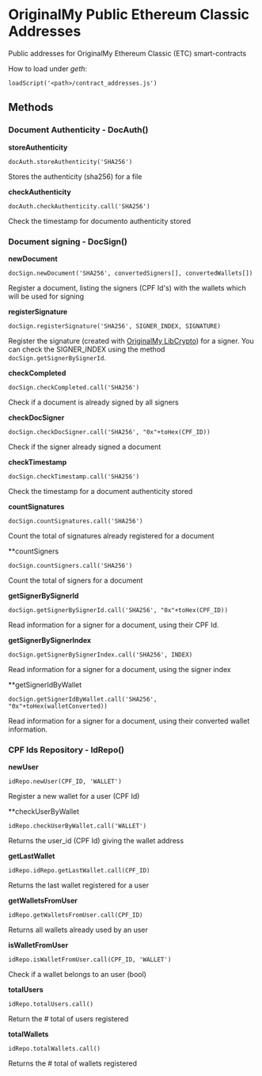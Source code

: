 # OriginalMy Public Ethereum Classic Addresses
Public addresses for OriginalMy Ethereum Classic (ETC) smart-contracts

How to load under *geth*:
    
    loadScript('<path>/contract_addresses.js')

## Methods

### Document Authenticity - DocAuth()

**storeAuthenticity**

    docAuth.storeAuthenticity('SHA256')
Stores the authenticity (sha256) for a file

**checkAuthenticity**

    docAuth.checkAuthenticity.call('SHA256')
Check the timestamp for documento authenticity stored

### Document signing - DocSign()

**newDocument**

    docSign.newDocument('SHA256', convertedSigners[], convertedWallets[])
Register a document, listing the signers (CPF Id's) with the wallets which will be used for signing

**registerSignature**

    docSign.registerSignature('SHA256', SIGNER_INDEX, SIGNATURE)
Register the signature (created with [OriginalMy LibCrypto](https://github.com/originalmy/originalmy-libcrypto)) for a signer. You can check the SIGNER_INDEX using the method `docSign.getSignerBySignerId`.

**checkCompleted** 
  
    docSign.checkCompleted.call('SHA256')
Check if a document is already signed by all signers

**checkDocSigner**

    docSign.checkDocSigner.call('SHA256', "0x"+toHex(CPF_ID)) 
Check if the signer already signed a document

**checkTimestamp**

    docSign.checkTimestamp.call('SHA256')
Check the timestamp for a document authenticity stored

**countSignatures**

    docSign.countSignatures.call('SHA256')
Count the total of signatures already registered for a document

**countSigners

    docSign.countSigners.call('SHA256')
Count the total of signers for a document

**getSignerBySignerId**

    docSign.getSignerBySignerId.call('SHA256', "0x"+toHex(CPF_ID))
Read information for a signer for a document, using their CPF Id.

**getSignerBySignerIndex**

    docSign.getSignerBySignerIndex.call('SHA256', INDEX)
Read information for a signer for a document, using the signer index
    
**getSignerIdByWallet 

    docSign.getSignerIdByWallet.call('SHA256', "0x"+toHex(walletConverted))
Read information for a signer for a document, using their converted wallet information.


### CPF Ids Repository - IdRepo()

**newUser**

    idRepo.newUser(CPF_ID, 'WALLET')
Register a new wallet for a user (CPF Id)

**checkUserByWallet

    idRepo.checkUserByWallet.call('WALLET')
Returns the user_id (CPF Id) giving the wallet address

**getLastWallet**

    idRepo.idRepo.getLastWallet.call(CPF_ID)
Returns the last wallet registered for a user

**getWalletsFromUser**

    idRepo.getWalletsFromUser.call(CPF_ID)
Returns all wallets already used by an user

**isWalletFromUser**

    idRepo.isWalletFromUser.call(CPF_ID, 'WALLET')
Check if a wallet belongs to an user (bool)

**totalUsers**

    idRepo.totalUsers.call()
Return the # total of users registered

**totalWallets**

    idRepo.totalWallets.call()
Returns the # total of wallets registered

